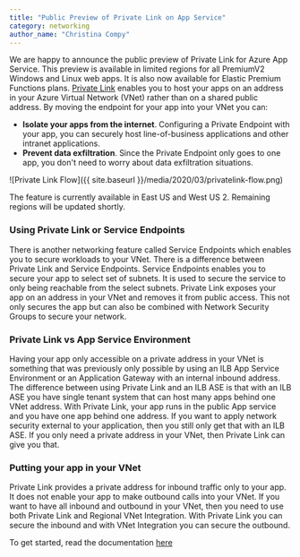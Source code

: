 ```yaml
---
title: "Public Preview of Private Link on App Service"
category: networking
author_name: "Christina Compy"
---
```


We are happy to announce the public preview of Private Link for Azure App Service. This preview is available in limited regions for all PremiumV2 Windows and Linux web apps. It is also now available for Elastic Premium Functions plans. [Private Link](https://docs.microsoft.com/en-us/azure/private-link/) enables you to host your apps on an address in your Azure Virtual Network (VNet) rather than on a shared public address. By moving the endpoint for your app into your VNet you can:

* **Isolate your apps from the internet**. Configuring a Private Endpoint with your app, you can securely host line-of-business applications and other intranet applications.
* **Prevent data exfiltration**. Since the Private Endpoint only goes to one app, you don't need to worry about data exfiltration situations. 

![Private Link Flow]({{ site.baseurl }}/media/2020/03/privatelink-flow.png)

The feature is currently available in East US and West US 2. Remaining regions will be updated shortly.

### Using Private Link or Service Endpoints

There is another networking feature called Service Endpoints which enables you to secure workloads to your VNet. There is a difference between Private Link and Service Endpoints. Service Endpoints enables you to secure your app to select set of subnets. It is used to secure the service to only being reachable from the select subnets. Private Link exposes your app on an address in your VNet and removes it from public access. This not only secures the app but can also be combined with Network Security Groups to secure your network.  

### Private Link vs App Service Environment

Having your app only accessible on a private address in your VNet is something that was previously only possible by using an ILB App Service Environment or an Application Gateway with an internal inbound address. The difference between using Private Link and an ILB ASE is that with an ILB ASE you have single tenant system that can host many apps behind one VNet address. With Private Link, your app runs in the public App service and you have one app behind one address. If you want to apply network security external to your application, then you still only get that with an ILB ASE. If you only need a private address in your VNet, then Private Link can give you that.

### Putting your app in your VNet

Private Link provides a private address for inbound traffic only to your app. It does not enable your app to make outbound calls into your VNet. If you want to have all inbound and outbound in your VNet, then you need to use both Private Link and Regional VNet Integration. With Private Link you can secure the inbound and with VNet Integration you can secure the outbound. 

To get started, read the documentation [here](https://docs.microsoft.com/azure/app-service/networking/private-endpoint) 
    
